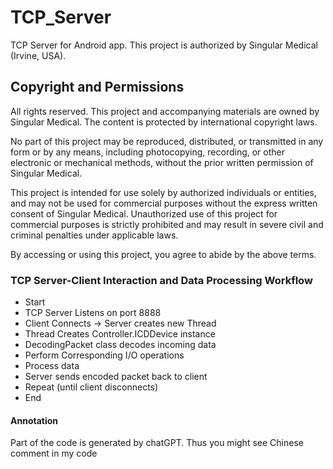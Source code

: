 # TCP_Server
TCP Server for Android app. This project is authorized by Singular Medical (Irvine, USA).

## Copyright and Permissions
All rights reserved. This project and accompanying materials are owned by Singular Medical. The content is protected by international copyright laws. 

No part of this project may be reproduced, distributed, or transmitted in any form or by any means, including photocopying, recording, or other electronic or mechanical methods, without the prior written permission of Singular Medical. 

This project is intended for use solely by authorized individuals or entities, and may not be used for commercial purposes without the express written consent of Singular Medical. Unauthorized use of this project for commercial purposes is strictly prohibited and may result in severe civil and criminal penalties under applicable laws.

By accessing or using this project, you agree to abide by the above terms.

### TCP Server-Client Interaction and Data Processing Workflow
- Start
- TCP Server Listens on port 8888
- Client Connects -> Server creates new Thread
- Thread Creates Controller.ICDDevice instance
- DecodingPacket class decodes incoming data
- Perform Corresponding I/O operations
- Process data
- Server sends encoded packet back to client
- Repeat (until client disconnects)
- End

#### Annotation
Part of the code is generated by chatGPT. Thus you might see Chinese comment in my code
